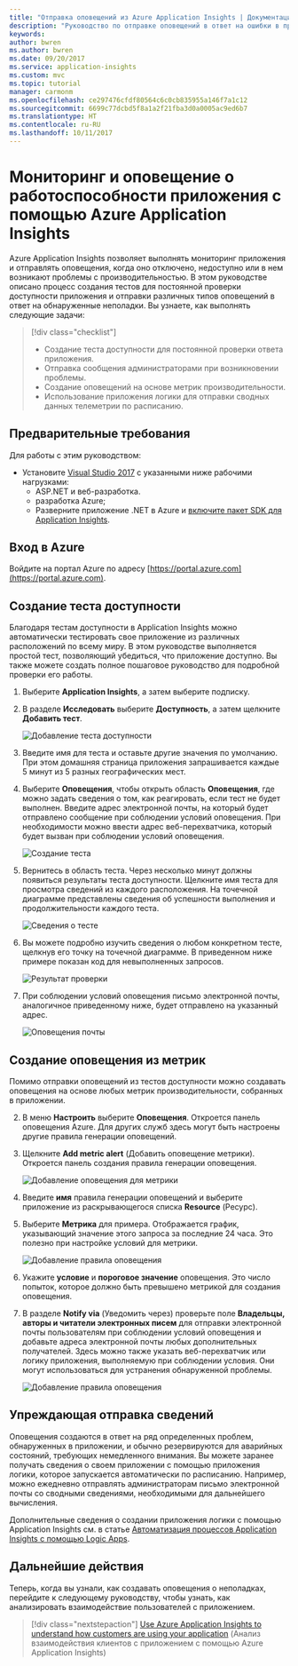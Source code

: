 ```yaml
---
title: "Отправка оповещений из Azure Application Insights | Документация Майкрософт"
description: "Руководство по отправке оповещений в ответ на ошибки в приложении, которое использует Azure Application Insights."
keywords: 
author: bwren
ms.author: bwren
ms.date: 09/20/2017
ms.service: application-insights
ms.custom: mvc
ms.topic: tutorial
manager: carmonm
ms.openlocfilehash: ce297476cfdf80564c6c0cb835955a146f7a1c12
ms.sourcegitcommit: 6699c77dcbd5f8a1a2f21fba3d0a0005ac9ed6b7
ms.translationtype: HT
ms.contentlocale: ru-RU
ms.lasthandoff: 10/11/2017
---
```

# <a name="monitor-and-alert-on-application-health-with-azure-application-insights"></a>Мониторинг и оповещение о работоспособности приложения с помощью Azure Application Insights

Azure Application Insights позволяет выполнять мониторинг приложения и отправлять оповещения, когда оно отключено, недоступно или в нем возникают проблемы с производительностью.  В этом руководстве описано процесс создания тестов для постоянной проверки доступности приложения и отправки различных типов оповещений в ответ на обнаруженные неполадки.  Вы узнаете, как выполнять следующие задачи:

> [!div class="checklist"]
> * Создание теста доступности для постоянной проверки ответа приложения.
> * Отправка сообщения администраторами при возникновении проблемы.
> * Создание оповещений на основе метрик производительности. 
> * Использование приложения логики для отправки сводных данных телеметрии по расписанию.


## <a name="prerequisites"></a>Предварительные требования

Для работы с этим руководством:

- Установите [Visual Studio 2017](https://www.visualstudio.com/downloads/) с указанными ниже рабочими нагрузками:
    - ASP.NET и веб-разработка.
    - разработка Azure;
    - Разверните приложение .NET в Azure и [включите пакет SDK для Application Insights](app-insights-asp-net.md). 


## <a name="log-in-to-azure"></a>Вход в Azure
Войдите на портал Azure по адресу [https://portal.azure.com](https://portal.azure.com).

## <a name="create-availability-test"></a>Создание теста доступности
Благодаря тестам доступности в Application Insights можно автоматически тестировать свое приложение из различных расположений по всему миру.   В этом руководстве выполняется простой тест, позволяющий убедиться, что приложение доступно.  Вы также можете создать полное пошаговое руководство для подробной проверки его работы. 

1. Выберите **Application Insights**, а затем выберите подписку.  
1. В разделе **Исследовать** выберите **Доступность**, а затем щелкните **Добавить тест**.
 
    ![Добавление теста доступности](media/app-insights-tutorial-alert/add-test.png)

2. Введите имя для теста и оставьте другие значения по умолчанию.  При этом домашняя страница приложения запрашивается каждые 5 минут из 5 разных географических мест. 
3. Выберите **Оповещения**, чтобы открыть область **Оповещения**, где можно задать сведения о том, как реагировать, если тест не будет выполнен. Введите адрес электронной почты, на который будет отправлено сообщение при соблюдении условий оповещения.  При необходимости можно ввести адрес веб-перехватчика, который будет вызван при соблюдении условий оповещения.

    ![Создание теста](media/app-insights-tutorial-alert/create-test.png)
 
4. Вернитесь в область теста. Через несколько минут должны появиться результаты теста доступности.  Щелкните имя теста для просмотра сведений из каждого расположения.  На точечной диаграмме представлены сведения об успешности выполнения и продолжительности каждого теста.

    ![Сведения о тесте](media/app-insights-tutorial-alert/test-details.png)

5.  Вы можете подробно изучить сведения о любом конкретном тесте, щелкнув его точку на точечной диаграмме.  В приведенном ниже примере показан код для невыполненных запросов.

    ![Результат проверки](media/app-insights-tutorial-alert/test-result.png)
  
6. При соблюдении условий оповещения письмо электронной почты, аналогичное приведенному ниже, будет отправлено на указанный адрес.

    ![Оповещения почты](media/app-insights-tutorial-alert/alert-mail.png)


## <a name="create-an-alert-from-metrics"></a>Создание оповещения из метрик
Помимо отправки оповещений из тестов доступности можно создавать оповещения на основе любых метрик производительности, собранных в приложении.

2. В меню **Настроить** выберите **Оповещения**.  Откроется панель оповещения Azure.  Для других служб здесь могут быть настроены другие правила генерации оповещений.
3. Щелкните **Add metric alert** (Добавить оповещение метрики).  Откроется панель создания правила генерации оповещения.

    ![Добавление оповещения для метрики](media/app-insights-tutorial-alert/add-metric-alert.png)

4. Введите **имя** правила генерации оповещений и выберите приложение из раскрывающегося списка **Resource** (Ресурс).
5. Выберите **Метрика** для примера.  Отображается график, указывающий значение этого запроса за последние 24 часа.  Это полезно при настройке условий для метрики.

    ![Добавление правила оповещения](media/app-insights-tutorial-alert/add-alert-01.png)

6. Укажите **условие** и **пороговое значение** оповещения. Это число попыток, которое должно быть превышено метрикой для создания оповещения. 
6. В разделе **Notify via** (Уведомить через) проверьте поле **Владельцы, авторы и читатели электронных писем** для отправки электронной почты пользователям при соблюдении условий оповещения и добавьте адреса электронной почты любых дополнительных получателей.  Здесь можно также указать веб-перехватчик или логику приложения, выполняемую при соблюдении условия.  Они могут использоваться для устранения обнаруженной проблемы. 

    ![Добавление правила оповещения](media/app-insights-tutorial-alert/add-alert-02.png)


## <a name="proactively-send-information"></a>Упреждающая отправка сведений
Оповещения создаются в ответ на ряд определенных проблем, обнаруженных в приложении, и обычно резервируются для аварийных состояний, требующих немедленного внимания.  Вы можете заранее получать сведения о своем приложении с помощью приложения логики, которое запускается автоматически по расписанию.  Например, можно ежедневно отправлять администраторам письмо электронной почты со сводными сведениями, необходимыми для дальнейшего вычисления.

Дополнительные сведения о создании приложения логики с помощью Application Insights см. в статье [Автоматизация процессов Application Insights с помощью Logic Apps](automate-with-logic-apps.md).

## <a name="next-steps"></a>Дальнейшие действия
Теперь, когда вы узнали, как создавать оповещения о неполадках, перейдите к следующему руководству, чтобы узнать, как анализировать взаимодействие пользователей с приложением.

> [!div class="nextstepaction"]
> [Use Azure Application Insights to understand how customers are using your application](app-insights-tutorial-users.md) (Анализ взаимодействия клиентов с приложением с помощью Azure Application Insights)